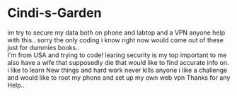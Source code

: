 # Cindi-s-Garden
im try to secure my data both on phone and labtop and a VPN anyone help with this.. sorry the only coding i know right now would come out of these just for dummies books..  
I'm from USA and trying to code!
learing security is my top important to me
also have a wife that supposedly die that would like to find accurate info on.
i like to learn New things and hard work never kills anyone
i like a challenge
and would like to root my phone and set up my own web vpn
 Thanks for any Help..
